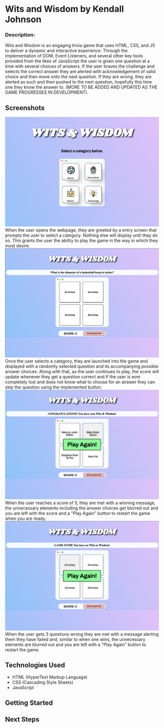 # Wits and Wisdom by Kendall Johnson
### Description:
Wits and Wisdom is an engaging trivia game that uses HTML, CSS, and JS to deliver a dynamic and interactive experience. Through the implementation of DOM, Event Listeners, and several other key tools provided from the likes of JavaScript the user is given one question at a time with several choices of answers. If the user braves the challenge and selects the correct answer they are alerted with acknowledgement of valid choice and then move onto the next question. If they are wrong, they are alerted as such and then pushed to the next question, hopefully this time one they know the answer to. (MORE TO BE ADDED AND UPDATED AS THE GAME PROGRESSES IN DEVELOPMENT).

## Screenshots
![main page](/screenshots/startingScreen.png)
When the user opens the webpage, they are greeted by a entry screen that prompts the user to select a category. Nothing else will display until they do so. This grants the user the ability to play the game in the way in which they most desire.
![when you play the game](/screenshots/gameplay.png)
Once the user selects a category, they are launched into the game and displayed with a randomly selected question and its accompanying possible answer choices. Along with that, as the user continues to play, the score will update whenever they get a question correct and if the user is ever completely lost and does not know what to choose for an answer they can skip the question using the implemented button.
![when you win the game](/screenshots/winScreen.png)
When the user reaches a score of 5, they are met with a winning message, the unnecessary elements including the answer choices get blurred out and you are left with the score and a "Play Again" button to restart the game when you are ready.
![when you lose the game](/screenshots/loseScreen.png)
When the user gets 3 questions wrong they are met with a message alerting them they have failed and, similar to when one wins, the unnecessary elements are blurred out and you are left with a "Play Again" button to restart the game.


## Technologies Used
- HTML (HyperText Markup Language)
- CSS (Cascading Style Sheets)
- JavaScript

## Getting Started

## Next Steps


